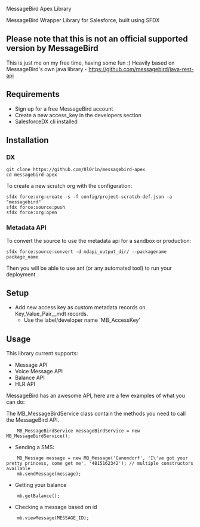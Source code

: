 MessageBird Apex Library

MessageBird Wrapper Library for Salesforce, built using SFDX

## Please note that this is not an official supported version by MessageBird

This is just me on my free time, having some fun :)
Heavily based on MessageBird's own java library - https://github.com/messagebird/java-rest-api
## Requirements

- Sign up for a free MessageBird account
- Create a new access_key in the developers section
- SalesforceDX cli installed

## Installation
### DX

    git clone https://github.com/0l0r1n/messagebird-apex
    cd messagebird-apex

To create a new scratch org with the configuration:

    sfdx force:org:create -s -f config/project-scratch-def.json -a "messagebird"
    sfdx force:source:push
    sfdx force:org:open

### Metadata API
To convert the source to use the metadata api for a sandbox or production:

    sfdx force:source:convert -d mdapi_output_dir/ --packagename package_name

Then you will be able to use ant (or any automated tool) to run your deployment
## Setup

- Add new access key as custom metadata records on Key_Value_Pair__mdt records.
    - Use the label/developer name 'MB_AccessKey'

## Usage

This library current supports:

- Message API
- Voice Message API
- Balance API
- HLR API

MessageBird has an awesome API, here are a few examples of what you can do:

The MB_MessageBirdService class contain the methods you need to call the MessageBird API.
```apex
    MB_MessageBirdService messageBirdService = new MB_MessageBirdService();
```
- Sending a SMS:
```apex
    MB_Message message = new MB_Message('Ganondorf', 'I\'ve got your pretty princess, come get me', '4815162342'); // multiple constructors available
    mb.sendMessage(message);
```

- Getting your balance
```apex
    mb.getBalance();
```

- Checking a message based on id
```apex
    mb.viewMessage(MESSAGE_ID);
```


